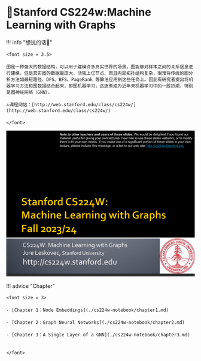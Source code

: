 # 🔭Stanford CS224w:Machine Learning with Graphs
<script src="https://polyfill.io/v3/polyfill.min.js?features=es6"></script>
<script src="https://cdn.jsdelivr.net/npm/mathjax@3/es5/tex-chtml.js"></script>
!!! info "想说的话🎇"
    
    <font size = 3.5>
    
    图是一种强大的数据结构，可以用于建模许多真实世界的场景，图能够对样本之间的关系信息进行建模。但是真实图的数据量庞大，动辄上亿节点、而且内部拓扑结构复杂，很难将传统的图分析方法如最短路径、DFS、BFS、PageRank 等算法应用到这些任务上。因此有研究者提出将机器学习方法和图数据结合起来，即图机器学习，这逐渐成为近年来机器学习中的一股热潮，特别是图神经网络（GNN）。
    
    🔝课程网站：[http://web.stanford.edu/class/cs224w/](http://web.stanford.edu/class/cs224w/)
    
    </font>

![](./cs224w-notebook/img/cs224w.png)

!!! advice "Chapter"

    <font size = 3>

    - [Chapter 1：Node Embeddings](./cs224w-notebook/chapter1.md) 

    - [Chapter 2：Graph Neural Networks](./cs224w-notebook/chapter2.md)
    
    - [Chapter 3：A Single Layer of a GNN](./cs224w-notebook/chapter3.md)
    

    </font>